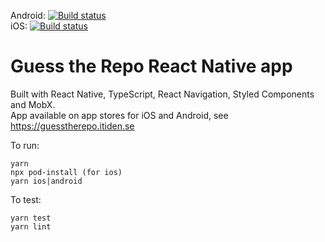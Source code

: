 Android: [![Build status](https://build.appcenter.ms/v0.1/apps/ef134e9a-f4df-4966-9758-4acb733abca8/branches/master/badge)](https://appcenter.ms)  
iOS: [![Build status](https://build.appcenter.ms/v0.1/apps/f3b307dc-b665-46a6-9975-24878576e994/branches/master/badge)](https://appcenter.ms)

# Guess the Repo React Native app

Built with React Native, TypeScript, React Navigation, Styled Components and MobX.  
App available on app stores for iOS and Android, see https://guesstherepo.itiden.se

To run:

```
yarn
npx pod-install (for ios)
yarn ios|android
```

To test:

```
yarn test
yarn lint
```
